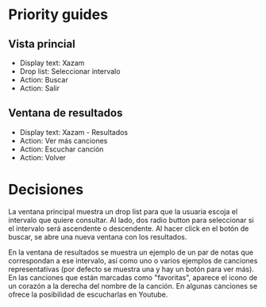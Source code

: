 # Priority guides

## Vista princial

  * Display text: Xazam
  * Drop list: Seleccionar intervalo
  * Action: Buscar
  * Action: Salir

## Ventana de resultados

  * Display text: Xazam - Resultados
  * Action: Ver más canciones
  * Action: Escuchar canción
  * Action: Volver


# Decisiones

La ventana principal muestra un drop list para que la usuaria escoja el intervalo que quiere consultar. Al lado, dos radio button para seleccionar si el intervalo será ascendente o descendente. Al hacer click en el botón de buscar, se abre una nueva ventana con los resultados.

En la ventana de resultados se muestra un ejemplo de un par de notas que correspondan a ese intervalo, así como uno o varios ejemplos de canciones representativas (por defecto se muestra una y hay un botón para ver más). En las canciones que están marcadas como "favoritas", aparece el icono de un corazón a la derecha del nombre de la canción. En algunas canciones se ofrece la posibilidad de escucharlas en Youtube.
